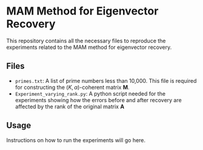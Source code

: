 # MAM Method for Eigenvector Recovery

This repository contains all the necessary files to reproduce the experiments related to the MAM method for eigenvector recovery.

## Files

- `primes.txt`: A list of prime numbers less than 10,000. This file is required for constructing the $(K, \alpha)$-coherent matrix **M**.
- `Experiment_varying_rank.py`: A python script needed for the experiments showing how the errors before and after recovery are affected by the rank of the original matrix **A**
## Usage

Instructions on how to run the experiments will go here.
